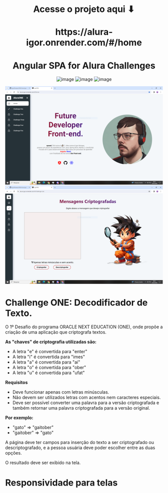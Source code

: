 <div align=center>
<h1> Acesse o projeto aqui ⬇  </h1>
  <h1>https://alura-igor.onrender.com/#/home</h1>

  # Angular SPA for Alura Challenges

 ![image](https://github.com/IgorMoraess/ONE-Alura-Igor/assets/157716005/b8277c84-6de4-4726-b402-9cb46e573ec6)
 ![image](https://github.com/IgorMoraess/ONE-Alura-Igor/assets/157716005/d35637f6-0149-4385-947e-9286699d4925)
![image](https://github.com/IgorMoraess/ONE-Alura-Igor/assets/157716005/220c1d01-082e-4567-a306-de4e4e05f213)

</div>

<div align="center" >
     <img width="600" heigth="400" src="https://raw.githubusercontent.com/IgorMoraess/ONE-Alura-Igor/main/assets/img/01.PNG">
     <img width="600" heigth="400" src="https://raw.githubusercontent.com/IgorMoraess/ONE-Alura-Igor/main/assets/img/02.PNG">

</div>

# Challenge ONE: Decodificador de Texto.

O 1º Desafio do programa ORACLE NEXT EDUCATION (ONE), onde propõe a criação de uma aplicação que criptografa textos.

**As "chaves" de criptografia utilizadas são:**
* A letra "e" é convertida para "enter"
* A letra "i" é convertida para "imes"
* A letra "a" é convertida para "ai"
* A letra "o" é convertida para "ober"
* A letra "u" é convertida para "ufat"

**Requisitos**
* Deve funcionar apenas com letras minúsculas.
* Não devem ser utilizados letras com acentos nem caracteres especiais.
* Deve ser possível converter uma palavra para a versão criptografada e também retornar uma palavra criptografada para a versão original.

**Por exemplo:**
- "gato" => "gaitober"
- "gaitober" => "gato"

A página deve ter campos para inserção do texto a ser criptografado ou descriptografado, e a pessoa usuária deve poder escolher entre as duas opções.

O resultado deve ser exibido na tela.

# Responsividade para telas 
   
   

   



